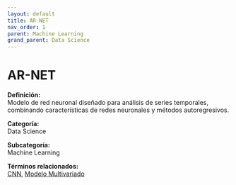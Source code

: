 ```yaml
---
layout: default
title: AR-NET
nav_order: 1
parent: Machine Learning
grand_parent: Data Science
---
```


# AR-NET

**Definición:**  
Modelo de red neuronal diseñado para análisis de series temporales, combinando características de redes neuronales y métodos autoregresivos.

**Categoría:**  
Data Science  

**Subcategoría:**  
Machine Learning

**Términos relacionados:**  
[CNN](https://maleniski.github.io/diccionario-angl-tec-mx/docs/data-science/machine-learning/cnn.html), [Modelo Multivariado](https://maleniski.github.io/diccionario-angl-tec-mx/docs/data-science/machine-learning/modelo-multivariado.html)
